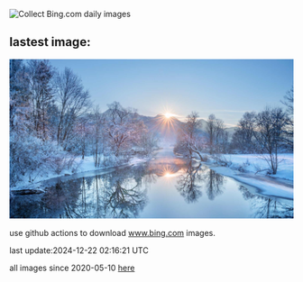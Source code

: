 ![Collect Bing.com daily images](https://github.com/counter2015/bing-daily-images/workflows/Collect%20Bing.com%20daily%20images/badge.svg)
## lastest image:
![](images/img.jpg)

use github actions to download www.bing.com images.

last update:2024-12-22 02:16:21 UTC

all images since 2020-05-10 [here](https://github.com/counter2015/bing-daily-images/tree/master/images) 
